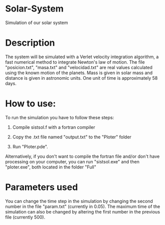 # Solar-System
Simulation of our solar system

# Description

The system will be simulated with a Verlet velocity integration algorithm, a fast numerical method to integrate Newton's law of motion.
The file "posicion.txt", "masa.txt" and "velocidad.txt" are real values calculated using the known motion of the planets.
Mass is given in solar mass and distance is given in astronomic units. One unit of time is approximately 58 days. 



# How to use:

To run the simulation you have to follow these steps:

1. Compile sistsol.f with a fortran compiler

2. Copy the .txt file named "output.txt" to the "Ploter" folder

3. Run "Ploter.pde".

Alternatively, if you don't want to compile the fortran file and/or don't have processing on your computer, you can run "sistsol.exe" and then "ploter.exe", both located in the folder "Full"

# Parameters used

You can change the time step in the simulation by changing the second number in the file "param.txt" (currently in 0.05).
The maximum time of the simulation can also be changed by altering the first number in the previous file (currently 500).
